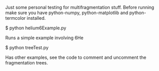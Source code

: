 Just some personal testing for multifragmentation stuff. Before
running make sure you have python-numpy, python-matplotlib and
python-termcolor installed.

$ python helium6Example.py 

Runs a simple example involving 6He

$ python treeTest.py

Has other examples, see the code to comment and uncomment the
fragmentation trees.
